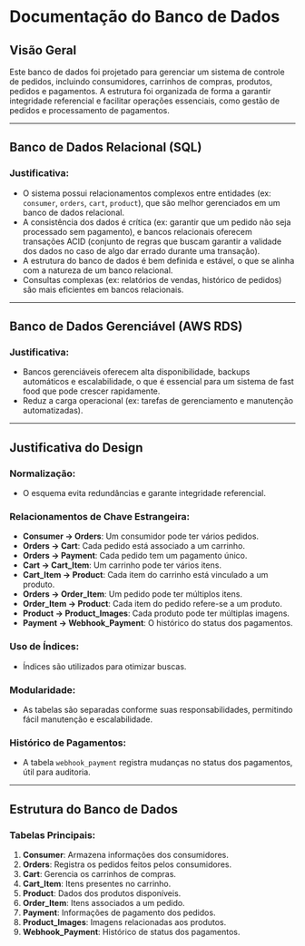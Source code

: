 # Documentação do Banco de Dados

## Visão Geral
Este banco de dados foi projetado para gerenciar um sistema de controle de pedidos, incluindo consumidores, carrinhos de compras, produtos, pedidos e pagamentos. A estrutura foi organizada de forma a garantir integridade referencial e facilitar operações essenciais, como gestão de pedidos e processamento de pagamentos.

---

## Banco de Dados Relacional (SQL)

### Justificativa:
- O sistema possui relacionamentos complexos entre entidades (ex: `consumer`, `orders`, `cart`, `product`), que são melhor gerenciados em um banco de dados relacional.
- A consistência dos dados é crítica (ex: garantir que um pedido não seja processado sem pagamento), e bancos relacionais oferecem transações ACID (conjunto de regras que buscam garantir a validade dos dados no caso de algo dar errado durante uma transação).
- A estrutura do banco de dados é bem definida e estável, o que se alinha com a natureza de um banco relacional.
- Consultas complexas (ex: relatórios de vendas, histórico de pedidos) são mais eficientes em bancos relacionais.

---

## Banco de Dados Gerenciável (AWS RDS)

### Justificativa:
- Bancos gerenciáveis oferecem alta disponibilidade, backups automáticos e escalabilidade, o que é essencial para um sistema de fast food que pode crescer rapidamente.
- Reduz a carga operacional (ex: tarefas de gerenciamento e manutenção automatizadas).

---

## Justificativa do Design

### Normalização:
- O esquema evita redundâncias e garante integridade referencial.

### Relacionamentos de Chave Estrangeira:
- **Consumer → Orders**: Um consumidor pode ter vários pedidos.
- **Orders → Cart**: Cada pedido está associado a um carrinho.
- **Orders → Payment**: Cada pedido tem um pagamento único.
- **Cart → Cart_Item**: Um carrinho pode ter vários itens.
- **Cart_Item → Product**: Cada item do carrinho está vinculado a um produto.
- **Orders → Order_Item**: Um pedido pode ter múltiplos itens.
- **Order_Item → Product**: Cada item do pedido refere-se a um produto.
- **Product → Product_Images**: Cada produto pode ter múltiplas imagens.
- **Payment → Webhook_Payment**: O histórico do status dos pagamentos.

### Uso de Índices:
- Índices são utilizados para otimizar buscas.

### Modularidade:
- As tabelas são separadas conforme suas responsabilidades, permitindo fácil manutenção e escalabilidade.

### Histórico de Pagamentos:
- A tabela `webhook_payment` registra mudanças no status dos pagamentos, útil para auditoria.

---

## Estrutura do Banco de Dados

### Tabelas Principais:
1. **Consumer**: Armazena informações dos consumidores.
2. **Orders**: Registra os pedidos feitos pelos consumidores.
3. **Cart**: Gerencia os carrinhos de compras.
4. **Cart_Item**: Itens presentes no carrinho.
5. **Product**: Dados dos produtos disponíveis.
6. **Order_Item**: Itens associados a um pedido.
7. **Payment**: Informações de pagamento dos pedidos.
8. **Product_Images**: Imagens relacionadas aos produtos.
9. **Webhook_Payment**: Histórico de status dos pagamentos.
